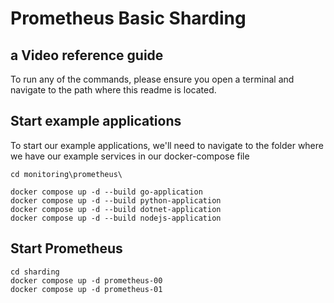 # Prometheus Basic Sharding
## a Video reference guide

To run any of the commands, please ensure you open a terminal and navigate to the path where this readme is located.

## Start example applications 

To start our example applications, we'll need to navigate to the folder where we have our example services in our docker-compose file 

```
cd monitoring\prometheus\

docker compose up -d --build go-application
docker compose up -d --build python-application
docker compose up -d --build dotnet-application
docker compose up -d --build nodejs-application
```

## Start Prometheus 

```
cd sharding
docker compose up -d prometheus-00
docker compose up -d prometheus-01
```